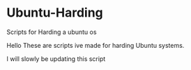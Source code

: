 # Ubuntu-Harding
Scripts for Harding a ubuntu os

Hello These are scripts ive made for harding Ubuntu systems.

I will slowly be updating this script

